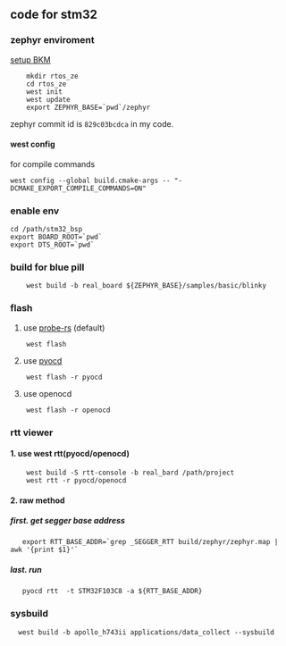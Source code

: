 ## code for stm32

### zephyr enviroment

[setup BKM](https://docs.zephyrproject.org/latest/develop/getting_started/index.html)

```shell
    mkdir rtos_ze
    cd rtos_ze
    west init
    west update
    export ZEPHYR_BASE=`pwd`/zephyr
```
zephyr commit id is `829c03bcdca` in my code.

#### west config
for compile commands

```shell
west config --global build.cmake-args -- "-DCMAKE_EXPORT_COMPILE_COMMANDS=ON"
```

### enable env

```shell
cd /path/stm32_bsp
export BOARD_ROOT=`pwd`
export DTS_ROOT=`pwd`
```

### build for blue pill

```shell
    west build -b real_board ${ZEPHYR_BASE}/samples/basic/blinky
```

### flash

1. use [probe-rs](https://probe.rs) (default)

```shell
    west flash
```

2. use [pyocd](https://pyocd.io)

```shell
    west flash -r pyocd
```

3. use openocd

```shell
    west flash -r openocd
```

### rtt viewer

#### 1. use west rtt(pyocd/openocd)

```shell
    west build -S rtt-console -b real_bard /path/project
    west rtt -r pyocd/openocd
```

#### 2. raw method

##### first. get segger base address

```shell
   export RTT_BASE_ADDR=`grep _SEGGER_RTT build/zephyr/zephyr.map | awk '{print $1}'`
   ```

##### last. run

```shell
   pyocd rtt  -t STM32F103C8 -a ${RTT_BASE_ADDR}
```


### sysbuild

```shell
  west build -b apollo_h743ii applications/data_collect --sysbuild
```

